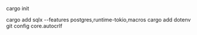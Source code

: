 cargo init

cargo add sqlx --features postgres,runtime-tokio,macros
cargo add dotenv
git config core.autocrlf
